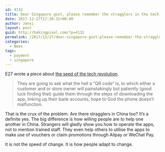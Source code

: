 ```yaml
---
id: 4132
title: Dear Singapore govt, please remember the stragglers in the tech revolution
date: 2017-12-27T17:28:31+00:00
author: Jenxi
layout: post
guid: http://bakingpixel.com/?p=4132
permalink: /2017/12/27/dear-singapore-govt-please-remember-the-stragglers-in-the-tech-revolution/
categories:
  - News
tags:
  - payment
  - singapore
---
```

E27 wrote a piece about [the seed of the tech revolution](https://e27.co/dear-singapore-govt-please-remember-stragglers-tech-revolution-20171222/).

> They are going to ask what the hell a “QR code” is, to which either a customer and or store owner will painstakingly but patiently (good luck finding that) guide them through the steps of downloading the app, linking up their bank accounts, hope to God the phone doesn’t malfunction. 

That is the crux of the problem. Are there stragglers in China too? It&#8217;s a definite yes. The big difference is how willing people are to help one another in China. Strangers will gladly show you how to operate the apps, not to mention trained staff. They even help others to utilise the apps to make use of vouchers or claim promotions through Alipay or WeChat Pay.

It is not the speed of change. It is how people adapt to change.